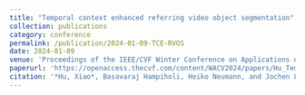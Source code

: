 ```yaml
---
title: "Temporal context enhanced referring video object segmentation"
collection: publications
category: conference
permalink: /publication/2024-01-09-TCE-RVOS
date: 2024-01-09
venue: 'Proceedings of the IEEE/CVF Winter Conference on Applications of Computer Vision. 2024.'
paperurl: 'https://openaccess.thecvf.com/content/WACV2024/papers/Hu_Temporal_Context_Enhanced_Referring_Video_Object_Segmentation_WACV_2024_paper.pdf'
citation: '*Hu, Xiao*, Basavaraj Hampiholi, Heiko Neumann, and Jochen Lang. "Temporal context enhanced referring video object segmentation." In Proceedings of the IEEE/CVF Winter Conference on Applications of Computer Vision (WACV), pp. 5574-5583. 2024.'
---
```

